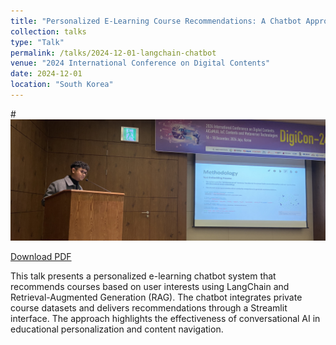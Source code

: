 ```yaml
---
title: "Personalized E-Learning Course Recommendations: A Chatbot Approach Using LangChain"
collection: talks
type: "Talk"
permalink: /talks/2024-12-01-langchain-chatbot
venue: "2024 International Conference on Digital Contents"
date: 2024-12-01
location: "South Korea"
---
```


#![Chatbot Presentation](/images/chatbot_presentation.jpg)

[Download PDF](/files/digicon24-course-recommendations.pdf)



This talk presents a personalized e-learning chatbot system that recommends courses based on user interests using LangChain and Retrieval-Augmented Generation (RAG). The chatbot integrates private course datasets and delivers recommendations through a Streamlit interface. The approach highlights the effectiveness of conversational AI in educational personalization and content navigation.
